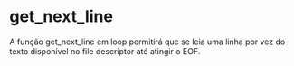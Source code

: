 # get_next_line
A função get_next_line em loop permitirá que se leia uma linha por vez do texto disponível no file descriptor até atingir o EOF.
